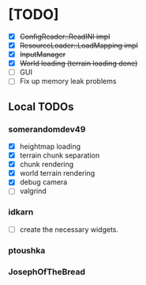 # [TODO]

- [x] ~~ConfigReader::ReadINI impl~~
- [x] ~~ResourceLoader::LoadMapping impl~~
- [x] ~~InputManager~~
- [x] ~~World loading (terrain loading done)~~
- [ ] GUI
- [ ] Fix up memory leak problems

## Local TODOs

### somerandomdev49

- [x] heightmap loading
- [x] terrain chunk separation
- [x] chunk rendering
- [x] world terrain rendering
- [x] debug camera
- [ ] valgrind

### idkarn

- [ ] create the necessary widgets.

### ptoushka

### JosephOfTheBread

